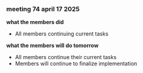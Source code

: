 ### meeting 74 april 17 2025
**what the members did**
- All members continuing current tasks

**what the members will do tomorrow**
- All members continue their current tasks
- Members will continue to finalize implementation